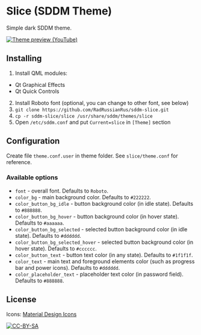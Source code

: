 # Slice (SDDM Theme)

Simple dark SDDM theme.

[![Theme preview (YouTube)](http://img.youtube.com/vi/y2zzlDdJTUU/0.jpg)](https://youtu.be/y2zzlDdJTUU)

## Installing

1. Install QML modules: 
  * Qt Graphical Effects
  * Qt Quick Controls
2. Install Roboto font (optional, you can change to other font, see below)
3. `git clone https://github.com/RadRussianRus/sddm-slice.git`
4. `cp -r sddm-slice/slice /usr/share/sddm/themes/slice`
5. Open `/etc/sddm.conf` and put `Current=slice` in `[Theme]` section

## Configuration

Create file `theme.conf.user` in theme folder. See `slice/theme.conf` for reference.

### Available options

* `font` - overall font. Defaults to `Roboto`.
* `color_bg` - main background color. Defaults to `#222222`.
* `color_button_bg_idle` - button background color (in idle state). Defaults to `#888888`.
* `color_button_bg_hover` - button background color (in hover state). Defaults to `#aaaaaa`.
* `color_button_bg_selected` - selected button background color (in idle state). Defaults to `#dddddd`.
* `color_button_bg_selected_hover` - selected button background color (in hover state). Defaults to `#cccccc`.
* `color_button_text` - button text color (in any state). Defaults to `#1f1f1f`.
* `color_text` - main text and foreground elements color (such as progress bar and power icons). Defaults to `#dddddd`.
* `color_placeholder_text` - placeholder text color (in password field). Defaults to `#888888`.

## License

Icons: [Material Design Icons](https://github.com/Templarian/MaterialDesign)

[![CC-BY-SA](https://i.creativecommons.org/l/by-sa/4.0/88x31.png)](http://creativecommons.org/licenses/by-sa/4.0/)